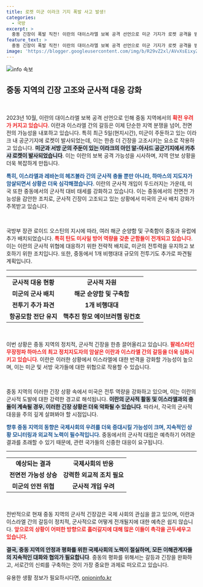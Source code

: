 ```yaml
---
title: 로켓 미군 이라크 기지 폭발 사고 발생!
categories:
  - 국방
excerpt: >
  중동 긴장이 폭발 직전! 이란의 대이스라엘 보복 공격 선언으로 미군 기지가 로켓 공격을 받았고, 미국은 군사적 대비태세를 강화 중이다. 전면전 우려 속, 이 지역의 안전은 과연 어떻게 될까? 클릭해서 더 알아보세요!
feature_text: >
  중동 긴장이 폭발 직전! 이란의 대이스라엘 보복 공격 선언으로 미군 기지가 로켓 공격을 받았고, 미국은 군사적 대비태세를 강화 중이다. 전면전 우려 속, 이 지역의 안전은 과연 어떻게 될까? 클릭해서 더 알아보세요!
image: 'https://blogger.googleusercontent.com/img/b/R29vZ2xl/AVvXsEixyZcFfHzMRdzZMjFBmAUKJYCLCGyLL1o632UiGVXcaFdKo_bkvkuCioo0uUKlGfBVcT3P84aROyZIXSBEx3Aw5nCQ3pTgDom1WDC4m8eifvWiAmWEEVb4x6G_l8C0QH225ldMjyaFvpxGEBGNO37VmDTDMHGhJPq73UglMfDca1-0aw/s1600/blogspot.png'
---
```


<p><img src="https://blogger.googleusercontent.com/img/b/R29vZ2xl/AVvXsEixyZcFfHzMRdzZMjFBmAUKJYCLCGyLL1o632UiGVXcaFdKo_bkvkuCioo0uUKlGfBVcT3P84aROyZIXSBEx3Aw5nCQ3pTgDom1WDC4m8eifvWiAmWEEVb4x6G_l8C0QH225ldMjyaFvpxGEBGNO37VmDTDMHGhJPq73UglMfDca1-0aw/s1600/blogspot.png" alt="info 속보" /></p>

<h2 data-ke-size="size26">중동 지역의 긴장 고조와 군사적 대응 강화</h2>

<p data-ke-size="size16">&nbsp;</p>

<p>2023년 10월, 이란의 대이스라엘 보복 공격 선언으로 인해 중동 지역에서의 <b><span style="color: #ee2323;">확전 우려가 커지고 있습니다</span></b>. 이란과 이스라엘 간의 갈등은 이제 단순한 지역 분쟁을 넘어, 전면전의 가능성을 내포하고 있습니다. 특히 최근 5일(현지시간), 미군이 주둔하고 있는 이라크 내 공군기지에 로켓이 발사되었는데, 이는 한층 더 긴장을 고조시키는 요소로 작용하고 있습니다. <b><span style="background-color: #21538527;">미군과 서방 군의 주둔이 있는 이라크의 아인 알-아사드 공군기지에서 카추샤 로켓이 발사되었습니다</span></b>. 이는 이란의 보복 공격 가능성을 시사하며, 지역 안보 상황을 더욱 복잡하게 만듭니다.</p>

<p><b><span style="color: #1a5490;">특히, 이스라엘과 레바논의 헤즈볼라 간의 군사적 충돌 뿐만 아니라, 하마스의 지도자가 암살되면서 상황은 더욱 심각해졌습니다</span></b>. 이란의 군사적 개입이 두드러지는 가운데, 미국 또한 중동에서의 군사적 대비 태세를 강화하고 있습니다. 이는 중동에서의 전면전 가능성을 감안한 조치로, 군사적 긴장이 고조되고 있는 상황에서 미국의 군사 배치 강화가 주목받고 있습니다.</p>

<p data-ke-size="size16">&nbsp;</p>

<p>국방부 장관 로이드 오스틴의 지시에 따라, 여러 해군 순양함 및 구축함이 중동과 유럽에 추가 배치되었습니다. <b><span style="color: #ee2323;">특히 탄도 미사일 방어 역량을 갖춘 군함들이 전개되고 있습니다</span></b>. 이는 이란의 군사적 위협에 대응하기 위한 전략적 배치로, 미군의 전투력을 유지하고 보호하기 위한 조치입니다. 또한, 중동에서 1개 비행대대 규모의 전투기도 추가로 파견될 계획입니다.</p>

<hr>

<table style="width: 100%;">
    <tr>
        <td style="text-align: center; height: 17px;"><b>군사적 대응 현황</b></td>
        <td style="text-align: center; height: 17px;"><b>군사적 자원</b></td>
    </tr>
    <tr>
        <td style="text-align: center; height: 17px;"><b>미군의 군사 배치</b></td>
        <td style="text-align: center; height: 17px;"><b>해군 순양함 및 구축함</b></td>
    </tr>
    <tr>
        <td style="text-align: center; height: 17px;"><b>전투기 추가 파견</b></td>
        <td style="text-align: center; height: 17px;"><b>1개 비행대대</b></td>
    </tr>
    <tr>
        <td style="text-align: center; height: 17px;"><b>항공모함 전단 유지</b></td>
        <td style="text-align: center; height: 17px;"><b>핵추진 항모 에이브러햄 링컨호</b></td>
    </tr>
</table>

<p data-ke-size="size16">&nbsp;</p>

<p>이번 상황은 중동 지역의 정치적, 군사적 긴장을 한층 끌어올리고 있습니다. <b><span style="color: #ee2323;">팔레스타인 무장정파 하마스의 최고 정치지도자의 암살은 이란과 이스라엘 간의 갈등을 더욱 심화시키고 있습니다</span></b>. 이란은 이러한 상황에서 이스라엘에 대한 반격을 강화할 가능성이 높으며, 이는 미군 및 서방 국가들에 대한 위협으로 작용할 수 있습니다.</p>

<p data-ke-size="size16">&nbsp;</p>

<p>중동 지역의 이러한 긴장 상황 속에서 미국은 전투 역량을 강화하고 있으며, 이는 이란의 군사적 도발에 대한 강력한 경고로 해석됩니다. <b><span style="background-color: #21538527;">이란의 군사적 활동 및 이스라엘과의 충돌이 계속될 경우, 이러한 긴장 상황은 더욱 악화될 수 있습니다</span></b>. 따라서, 각국의 군사적 대응을 주의 깊게 살펴봐야 할 시점입니다.</p>

<p><b><span style="color: #1a5490;">향후 중동 지역의 동향은 국제사회의 우려를 더욱 증대시킬 가능성이 크며, 지속적인 상황 모니터링과 외교적 노력이 필수적입니다</span></b>. 중동에서의 군사적 대립은 예측하기 어려운 결과를 초래할 수 있기 때문에, 관련 국가들의 신중한 대응이 요구됩니다.</p>

<hr>

<table style="width: 100%;">
    <tr>
        <td style="text-align: center; height: 17px;"><b>예상되는 결과</b></td>
        <td style="text-align: center; height: 17px;"><b>국제사회의 반응</b></td>
    </tr>
    <tr>
        <td style="text-align: center; height: 17px;"><b>전면전 가능성 상승</b></td>
        <td style="text-align: center; height: 17px;"><b>강력한 외교적 조치 필요</b></td>
    </tr>
    <tr>
        <td style="text-align: center; height: 17px;"><b>미군의 안전 위협</b></td>
        <td style="text-align: center; height: 17px;"><b>군사적 개입 우려</b></td>
    </tr>
</table>

<p data-ke-size="size16">&nbsp;</p>

<p>전반적으로 현재 중동 지역의 군사적 긴장감은 국제 사회의 관심을 끌고 있으며, 이란과 이스라엘 간의 갈등이 정치적, 군사적으로 어떻게 전개될지에 대한 예측은 쉽지 않습니다. <b><span style="color: #ee2323;">앞으로의 상황이 어떠한 방향으로 흘러갈지에 대해 많은 이들이 촉각을 곤두세우고 있습니다</span></b>.</p>

<p><b><span style="background-color: #21538527;">결국, 중동 지역의 안정과 평화를 위한 국제사회의 노력이 절실하며, 모든 이해관계자들의 지속적인 대화와 협의가 필요합니다</span></b>. 중동의 평화를 위해서는 갈등과 긴장을 완화하고, 서로간의 신뢰를 구축하는 것이 가장 중요한 과제로 떠오르고 있습니다.</p>
유용한 생활 정보가 필요하시다면, <a href="https://onioninfo.kr" rel="dofollow">onioninfo.kr</a>


